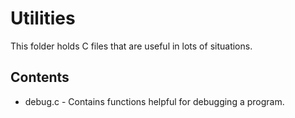 # Utilities
This folder holds C files that are useful in lots of situations.

## Contents
* debug.c - Contains functions helpful for debugging a program.
